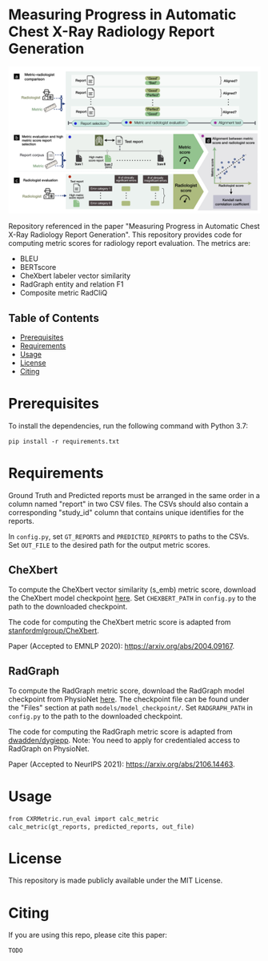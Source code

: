 # Measuring Progress in Automatic Chest X-Ray Radiology Report Generation

<img src="figures/metric-radiologist-alignment.jpg" width="700"/>

Repository referenced in the paper "Measuring Progress in Automatic Chest 
X-Ray Radiology Report Generation". This repository provides code for computing
metric scores for radiology report evaluation. The metrics are:
* BLEU
* BERTscore
* CheXbert labeler vector similarity
* RadGraph entity and relation F1
* Composite metric RadCliQ


## Table of Contents
* [Prerequisites](#prerequisites)
* [Requirements](#requirements)
* [Usage](#usage)
* [License](#license)
* [Citing](#citing)


<a name="prerequisites"></a>

# Prerequisites
To install the dependencies, run the following command with Python 3.7:
```
pip install -r requirements.txt
```

<a name="requirements"></a>

# Requirements
Ground Truth and Predicted reports must be arranged in the same order in a
column named "report" in two CSV files. The CSVs should also contain a
corresponding "study_id" column that contains unique identifies for the reports.

In `config.py`, set `GT_REPORTS` and `PREDICTED_REPORTS` to paths to the CSVs.
Set `OUT_FILE` to the desired path for the output metric scores.

## CheXbert
To compute the CheXbert vector similarity (s_emb) metric score, download the
CheXbert model checkpoint [here](https://stanfordmedicine.box.com/s/c3stck6w6dol3h36grdc97xoydzxd7w9).
Set `CHEXBERT_PATH` in `config.py` to the path to the downloaded checkpoint.

The code for computing the CheXbert metric score is adapted from
[stanfordmlgroup/CheXbert](https://github.com/stanfordmlgroup/CheXbert).

Paper (Accepted to EMNLP 2020): https://arxiv.org/abs/2004.09167.

## RadGraph
To compute the RadGraph metric score, download the RadGraph model checkpoint
from PhysioNet [here](https://physionet.org/content/radgraph/1.0.0/).
The checkpoint file can be found under the "Files" section at path
`models/model_checkpoint/`.
Set `RADGRAPH_PATH` in `config.py` to the path to the downloaded checkpoint.

The code for computing the RadGraph metric score is adapted from
[dwadden/dygiepp](https://github.com/dwadden/dygiepp).
Note: You need to apply for credentialed access to RadGraph on PhysioNet.

Paper (Accepted to NeurIPS 2021): https://arxiv.org/abs/2106.14463.


<a name="usage"></a>

# Usage
```
from CXRMetric.run_eval import calc_metric
calc_metric(gt_reports, predicted_reports, out_file)
```


<a name="license"></a>

# License
This repository is made publicly available under the MIT License.


<a name="citing"></a>

# Citing
If you are using this repo, please cite this paper:
```
TODO
```
